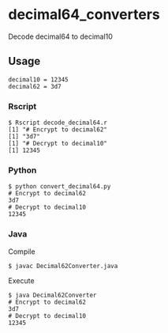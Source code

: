 # decimal64_converters
Decode decimal64 to decimal10

## Usage

```
decimal10 = 12345
decimal62 = 3d7
```

### Rscript

```
$ Rscript decode_decimal64.r
[1] "# Encrypt to decimal62"
[1] "3d7"
[1] "# Decrypt to decimal10"
[1] 12345
```

### Python

```
$ python convert_decimal64.py
# Encrypt to decimal62
3d7
# Decrypt to decimal10
12345
```

### Java

Compile

```
$ javac Decimal62Converter.java
```

Execute

```
$ java Decimal62Converter
# Encrypt to decimal62
3d7
# Decrypt to decimal10
12345
```
